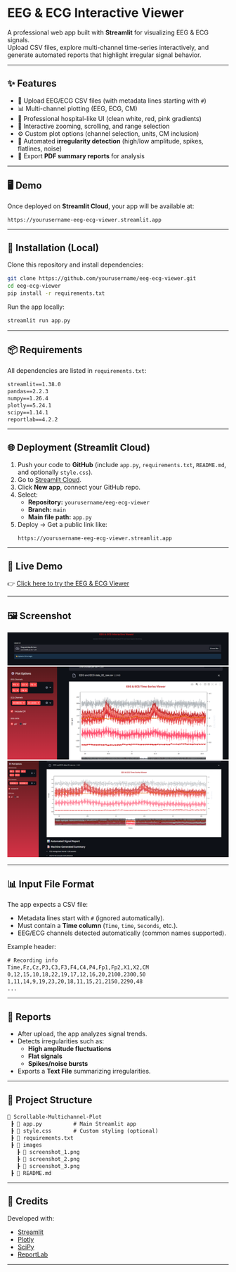# EEG & ECG Interactive Viewer

A professional web app built with **Streamlit** for visualizing EEG & ECG signals.  
Upload CSV files, explore multi-channel time-series interactively, and generate automated reports that highlight irregular signal behavior.

---

## ✨ Features

- 📂 Upload EEG/ECG CSV files (with metadata lines starting with `#`)
- 📊 Multi-channel plotting (EEG, ECG, CM)
- 🎨 Professional hospital-like UI (clean white, red, pink gradients)
- 🔎 Interactive zooming, scrolling, and range selection
- ⚙️ Custom plot options (channel selection, units, CM inclusion)
- 📑 Automated **irregularity detection** (high/low amplitude, spikes, flatlines, noise)
- 📄 Export **PDF summary reports** for analysis

---

## 🖥️ Demo

Once deployed on **Streamlit Cloud**, your app will be available at:

```
https://yourusername-eeg-ecg-viewer.streamlit.app
```

---

## 🚀 Installation (Local)

Clone this repository and install dependencies:

```bash
git clone https://github.com/yourusername/eeg-ecg-viewer.git
cd eeg-ecg-viewer
pip install -r requirements.txt
```

Run the app locally:

```bash
streamlit run app.py
```

---

## 📦 Requirements

All dependencies are listed in `requirements.txt`:

```
streamlit==1.38.0
pandas==2.2.3
numpy==1.26.4
plotly==5.24.1
scipy==1.14.1
reportlab==4.2.2
```

---

## 🌐 Deployment (Streamlit Cloud)

1. Push your code to **GitHub** (include `app.py`, `requirements.txt`, `README.md`, and optionally `style.css`).
2. Go to [Streamlit Cloud](https://share.streamlit.io).
3. Click **New app**, connect your GitHub repo.
4. Select:
   - **Repository:** `yourusername/eeg-ecg-viewer`
   - **Branch:** `main`
   - **Main file path:** `app.py`
5. Deploy → Get a public link like:
   ```
   https://yourusername-eeg-ecg-viewer.streamlit.app
   ```

---

## 🚀 Live Demo

👉 [Click here to try the EEG & ECG Viewer](https://scrollable-multichannel-plot-ehlvwa8thmqt6deqcgrhfq.streamlit.app/)

---

## 🖼️ Screenshot

![EEG & ECG Viewer](images/screenshot_1.png)
![EEG & ECG Viewer](images/screenshot_2.png)
![EEG & ECG Viewer](images/screenshot_3.png)

---

## 📊 Input File Format

The app expects a CSV file:
- Metadata lines start with `#` (ignored automatically).
- Must contain a **Time column** (`Time`, `time`, `Seconds`, etc.).
- EEG/ECG channels detected automatically (common names supported).

Example header:
```csv
# Recording info
Time,Fz,Cz,P3,C3,F3,F4,C4,P4,Fp1,Fp2,X1,X2,CM
0,12,15,10,18,22,19,17,12,16,20,2100,2300,50
1,11,14,9,19,23,20,18,11,15,21,2150,2290,48
...
```

---

## 📑 Reports

- After upload, the app analyzes signal trends.  
- Detects irregularities such as:
  - **High amplitude fluctuations**
  - **Flat signals**
  - **Spikes/noise bursts**
- Exports a **Text File** summarizing irregularities.

---

## 📂 Project Structure

```
📁 Scrollable-Multichannel-Plot
 ┣ 📄 app.py          # Main Streamlit app
 ┣ 📄 style.css       # Custom styling (optional)
 ┣ 📄 requirements.txt
 ┣ 📁 images
   ┣ 📄 screenshot_1.png
   ┣ 📄 screenshot_2.png
   ┣ 📄 screenshot_3.png
 ┣ 📄 README.md
```

---

## 🙌 Credits

Developed with:
- [Streamlit](https://streamlit.io)
- [Plotly](https://plotly.com/python/)
- [SciPy](https://scipy.org)
- [ReportLab](https://www.reportlab.com/dev/opensource/)

---
